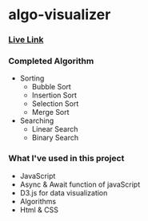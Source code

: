 # algo-visualizer

### <a href="https://akshatgupta-1.github.io/algo-visualizer/">Live Link </a>

### Completed Algorithm
* Sorting
  * Bubble Sort
  * Insertion Sort
  * Selection Sort
  * Merge Sort
* Searching
  * Linear Search
  * Binary Search

 ### What I've used in this project

* JavaScript
* Async & Await function of javaScript
* D3.js for data visualization
* Algorithms
* Html & CSS
